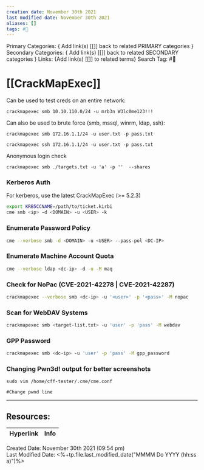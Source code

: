 ```yaml
---
creation date: November 30th 2021
last modified date: November 30th 2021
aliases: []
tags: #📖
---
```


Primary Categories: { Add link(s) [[]] back to related PRIMARY categories }
Secondary Categories:  { Add link(s) [[]] back to related SECONDARY categories }
Links: {Add link(s) [[]] to related terms}
Search Tag: #📖  

# [[CrackMapExec]]  

Can be used to test creds on an entire network:
```
crackmapexec smb 10.10.110.0/24 -u mrb3n W3lc0me123!!!
```

Can also be used to brute force (smb, mssql, winrm, ldap, ssh):
```
crackmapexec smb 172.16.1.1/24 -u user.txt -p pass.txt

crackmapexec ssh 172.16.1.1/24 -u user.txt -p pass.txt
```
Anonymous login check
```
crackmapexec smb ./targets.txt -u 'a' -p ''  --shares
```
### Kerberos Auth 
For kerberos, use the latest CrackMapExec (>= 5.2.3)
```bash
export KRB5CCNAME=/path/to/ticket.kirbi
cme smb <ip> -d <DOMAIN> -u <USER> -k 
```
### Enumerate Password Policy

```bash
cme --verbose smb -d <DOMAIN> -u <USER> --pass-pol <DC-IP>
```

### Enumerate Machine Account Quota 
```bash 
cme --verbose ldap <dc-ip> -d -u -M maq
```

### Check for NoPac (CVE-2021-42278 | CVE-2021-42287)
```bash
crackmapexec --verbose smb <dc-ip> -u '<user>' -p '<pass>' -M nopac
```

### Scan for WebDAV Systems
```bash 
crackmapexec smb <target-list.txt> -u 'user' -p 'pass' -M webdav
```

### GPP Password 
```bash 
crackmapexec smb <dc-ip> -u 'user' -p 'pass' -M gpp_password
```


### Changing Pwn3d! output for better screenshots
```
sudo vim /home/cff-tester/.cme/cme.conf

#Change pwnd line
```


___

## Resources:

| Hyperlink | Info |
| --------- | ---- |


Created Date: November 30th 2021 (09:54 pm)  
Last Modified Date: <%+tp.file.last_modified_date("MMMM Do YYYY (hh:ss a)")%>
